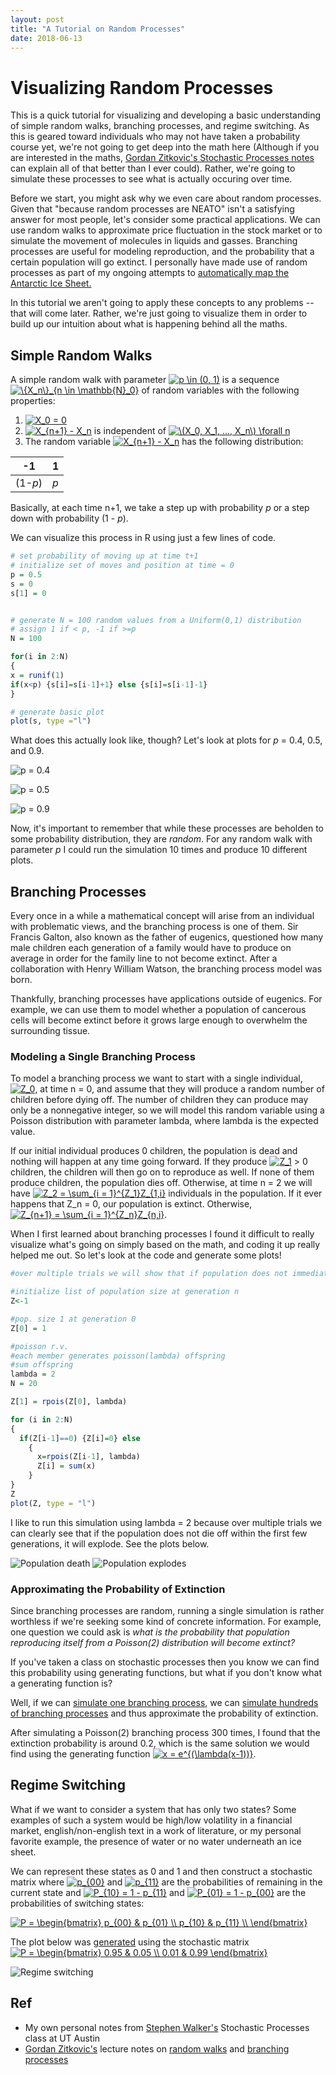 ```yaml
---
layout: post
title: "A Tutorial on Random Processes"
date: 2018-06-13
---
```


# Visualizing Random Processes

This is a quick tutorial for visualizing and developing a basic understanding of simple random walks, branching processes, and regime switching. As this is geared toward individuals who may not have taken a probability course yet, we're not going to get deep into the math here (Although if you are interested in the maths, [Gordan Zitkovic's Stochastic Processes notes](https://www.ma.utexas.edu/users/gordanz/notes/) can explain all of that better than I ever could). Rather, we're going to simulate these processes to see what is actually occuring over time.

Before we start, you might ask why we even care about random processes. Given that "because random processes are NEATO" isn't a satisfying answer for most people, let's consider some practical applications. We can use random walks to approximate price fluctuation in the stock market or to simulate the movement of molecules in liquids and gasses. Branching processes are useful for modeling reproduction, and the probability that a certain population will go extinct. I personally have made use of random processes as part of my ongoing attempts to [automatically map the Antarctic Ice Sheet.](https://github.com/AlyssaYelle/auto-piking)

In this tutorial we aren't going to apply these concepts to any problems -- that will come later. Rather, we're just going to visualize them in order to build up our intuition about what is happening behind all the maths.


## Simple Random Walks

A simple random walk with parameter <a href="https://www.codecogs.com/eqnedit.php?latex=p&space;\in&space;(0,&space;1)" target="_blank"><img src="https://latex.codecogs.com/gif.latex?p&space;\in&space;(0,&space;1)" title="p \in (0, 1)" /></a> is a sequence <a href="https://www.codecogs.com/eqnedit.php?latex=\{X_n\}_{n&space;\in&space;\mathbb{N}_0}" target="_blank"><img src="https://latex.codecogs.com/gif.latex?\{X_n\}_{n&space;\in&space;\mathbb{N}_0}" title="\{X_n\}_{n \in \mathbb{N}_0}" /></a> of random variables with the following properties:
1. <a href="https://www.codecogs.com/eqnedit.php?latex=X_0&space;=&space;0" target="_blank"><img src="https://latex.codecogs.com/gif.latex?X_0&space;=&space;0" title="X_0 = 0" /></a>
2. <a href="https://www.codecogs.com/eqnedit.php?latex=X_{n&plus;1}&space;-&space;X_n" target="_blank"><img src="https://latex.codecogs.com/gif.latex?X_{n&plus;1}&space;-&space;X_n" title="X_{n+1} - X_n" /></a> is independent of <a href="https://www.codecogs.com/eqnedit.php?latex=\(X_0,&space;X_1,&space;...,&space;X_n\)&space;\forall&space;n" target="_blank"><img src="https://latex.codecogs.com/gif.latex?\(X_0,&space;X_1,&space;...,&space;X_n\)&space;\forall&space;n" title="\(X_0, X_1, ..., X_n\) \forall n" /></a>
3. The random variable <a href="https://www.codecogs.com/eqnedit.php?latex=X_{n&plus;1}&space;-&space;X_n" target="_blank"><img src="https://latex.codecogs.com/gif.latex?X_{n&plus;1}&space;-&space;X_n" title="X_{n+1} - X_n" /></a> has the following distribution:

-1    |1     
--- | ---
(1-*p*) |*p*    

Basically, at each time n+1, we take a step up with probability *p* or a step down with probability (1 - *p*).

We can visualize this process in R using just a few lines of code.

```r
# set probability of moving up at time t+1
# initialize set of moves and position at time = 0
p = 0.5
s = 0
s[1] = 0


# generate N = 100 random values from a Uniform(0,1) distribution 
# assign 1 if < p, -1 if >=p
N = 100

for(i in 2:N)
{
x = runif(1)
if(x<p) {s[i]=s[i-1]+1} else {s[i]=s[i-1]-1}
}  

# generate basic plot
plot(s, type ="l")
```

What does this actually look like, though? Let's look at plots for *p* = 0.4, 0.5, and 0.9.

![p = 0.4]({{site.url}}{{site.baseurl}}/assets/stochastic/randwalkp4.png)

![p = 0.5]({{site.url}}{{site.baseurl}}/assets/stochastic/symrandwalk.png)

![p = 0.9]({{site.url}}{{site.baseurl}}/assets/stochastic/randwalkp9.png)

Now, it's important to remember that while these processes are beholden to some probability distribution, they are *random*. For any random walk with parameter *p* I could run the simulation 10 times and produce 10 different plots.


## Branching Processes

Every once in a while a mathematical concept will arise from an individual with problematic views, and the branching process is one of them. Sir Francis Galton, also known as the father of eugenics, questioned how many male children each generation of a family would have to produce on average in order for the family line to not become extinct. After a collaboration with Henry William Watson, the branching process model was born.

Thankfully, branching processes have applications outside of eugenics. For example, we can use them to model whether a population of cancerous cells will become extinct before it grows large enough to overwhelm the surrounding tissue.

### Modeling a Single Branching Process

To model a branching process we want to start with a single individual, <a href="https://www.codecogs.com/eqnedit.php?latex=Z_0" target="_blank"><img src="https://latex.codecogs.com/gif.latex?Z_0" title="Z_0" /></a>, at time n = 0, and assume that they will produce a random number of children before dying off. The number of children they can produce may only be a nonnegative integer, so we will model this random variable using a Poisson distribution with parameter lambda, where lambda is the expected value.

If our initial individual produces 0 children, the population is dead and nothing will happen at any time going forward. If they produce <a href="https://www.codecogs.com/eqnedit.php?latex=Z_1" target="_blank"><img src="https://latex.codecogs.com/gif.latex?Z_1" title="Z_1" /></a> > 0 children, the children will then go on to reproduce as well. If none of them produce children, the population dies off. Otherwise, at time n = 2 we will have <a href="https://www.codecogs.com/eqnedit.php?latex=Z_2&space;=&space;\sum_{i&space;=&space;1}^{Z_1}Z_{1,i}" target="_blank"><img src="https://latex.codecogs.com/gif.latex?Z_2&space;=&space;\sum_{i&space;=&space;1}^{Z_1}Z_{1,i}" title="Z_2 = \sum_{i = 1}^{Z_1}Z_{1,i}" /></a> individuals in the population. If it ever happens that Z_n = 0, our population is extinct. Otherwise, <a href="https://www.codecogs.com/eqnedit.php?latex=Z_{n&plus;1}&space;=&space;\sum_{i&space;=&space;1}^{Z_n}Z_{n,i}" target="_blank"><img src="https://latex.codecogs.com/gif.latex?Z_{n&plus;1}&space;=&space;\sum_{i&space;=&space;1}^{Z_n}Z_{n,i}" title="Z_{n+1} = \sum_{i = 1}^{Z_n}Z_{n,i}" /></a>.

When I first learned about branching processes I found it difficult to really visualize what's going on simply based on the math, and coding it up really helped me out. So let's look at the code and generate some plots!

```r
#over multiple trials we will show that if population does not immediately die off it will explode

#initialize list of population size at generation n
Z<-1

#pop. size 1 at generation 0
Z[0] = 1

#poisson r.v.
#each member generates poisson(lambda) offspring
#sum offspring
lambda = 2
N = 20

Z[1] = rpois(Z[0], lambda)

for (i in 2:N)
{
  if(Z[i-1]==0) {Z[i]=0} else 
    {
      x=rpois(Z[i-1], lambda) 
      Z[i] = sum(x)
    }
}
Z
plot(Z, type = "l")
```

I like to run this simulation using lambda = 2 because over multiple trials we can clearly see that if the population does not die off within the first few generations, it will explode. See the plots below.

![Population death]({{site.url}}{{site.baseurl}}/assets/stochastic/branchpopdeath.png)
![Population explodes]({{site.url}}{{site.baseurl}}/assets/stochastic/branchpopexplode.png)


### Approximating the Probability of Extinction

Since branching processes are random, running a single simulation is rather worthless if we're seeking some kind of concrete information. For example, one question we could ask is *what is the probability that population reproducing itself from a Poisson(2) distribution will become extinct?*

If you've taken a class on stochastic processes then you know we can find this probability using generating functions, but what if you don't know what a generating function is? 

Well, if we can [simulate one branching process](https://github.com/AlyssaYelle/StochasticProcesses/blob/master/branching_process.R), we can [simulate hundreds of branching processes](https://github.com/AlyssaYelle/StochasticProcesses/blob/master/extinction_prob.py) and thus approximate the probability of extinction.

After simulating a Poisson(2) branching process 300 times, I found that the extinction probability is around 0.2, which is the same solution we would find using the generating function <a href="https://www.codecogs.com/eqnedit.php?latex=x&space;=&space;e^{(\lambda(x-1))}" target="_blank"><img src="https://latex.codecogs.com/gif.latex?x&space;=&space;e^{(\lambda(x-1))}" title="x = e^{(\lambda(x-1))}" /></a>.

## Regime Switching

What if we want to consider a system that has only two states? Some examples of such a system would be high/low volatility in a financial market, english/non-english text in a work of literature, or my personal favorite example, the presence of water or no water underneath an ice sheet.

We can represent these states as 0 and 1 and then construct a stochastic matrix where <a href="https://www.codecogs.com/eqnedit.php?latex=p_{00}" target="_blank"><img src="https://latex.codecogs.com/gif.latex?p_{00}" title="p_{00}" /></a> and <a href="https://www.codecogs.com/eqnedit.php?latex=p_{11}" target="_blank"><img src="https://latex.codecogs.com/gif.latex?p_{11}" title="p_{11}" /></a> are the probabilities of remaining in the current state and <a href="https://www.codecogs.com/eqnedit.php?latex=P_{10}&space;=&space;1&space;-&space;p_{11}" target="_blank"><img src="https://latex.codecogs.com/gif.latex?P_{10}&space;=&space;1&space;-&space;p_{11}" title="P_{10} = 1 - p_{11}" /></a> and <a href="https://www.codecogs.com/eqnedit.php?latex=P_{01}&space;=&space;1&space;-&space;p_{00}" target="_blank"><img src="https://latex.codecogs.com/gif.latex?P_{01}&space;=&space;1&space;-&space;p_{00}" title="P_{01} = 1 - p_{00}" /></a> are the probabilities of switching states:

<a href="https://www.codecogs.com/eqnedit.php?latex=P&space;=&space;\begin{bmatrix}&space;p_{00}&space;&&space;p_{01}&space;\\&space;p_{10}&space;&&space;p_{11}&space;\\&space;\end{bmatrix}" target="_blank"><img src="https://latex.codecogs.com/gif.latex?P&space;=&space;\begin{bmatrix}&space;p_{00}&space;&&space;p_{01}&space;\\&space;p_{10}&space;&&space;p_{11}&space;\\&space;\end{bmatrix}" title="P = \begin{bmatrix} p_{00} & p_{01} \\ p_{10} & p_{11} \\ \end{bmatrix}" /></a>

The plot below was [generated](https://github.com/AlyssaYelle/StochasticProcesses/blob/master/markov_chain.py) using the stochastic matrix
 <a href="https://www.codecogs.com/eqnedit.php?latex=P&space;=&space;\begin{bmatrix}&space;0.95&space;&&space;0.05&space;\\&space;0.01&space;&&space;0.99&space;\end{bmatrix}" target="_blank"><img src="https://latex.codecogs.com/gif.latex?P&space;=&space;\begin{bmatrix}&space;0.95&space;&&space;0.05&space;\\&space;0.01&space;&&space;0.99&space;\end{bmatrix}" title="P = \begin{bmatrix} 0.95 & 0.05 \\ 0.01 & 0.99 \end{bmatrix}" /></a>

![Regime switching]({{site.url}}{{site.baseurl}}/assets/stochastic/regime_switching.png)


## Ref
- My own personal notes from [Stephen Walker's](https://stat.utexas.edu/component/cobalt/item/15-mathematics/385-walker-stephen-g?Itemid=1176) Stochastic Processes class at UT Austin
- [Gordan Zitkovic's](https://www.ma.utexas.edu/users/gordanz/) lecture notes on [random walks](https://www.ma.utexas.edu/users/gordanz/notes/lecture4.pdf) and [branching processes](https://www.ma.utexas.edu/users/gordanz/notes/lecture7.pdf)

